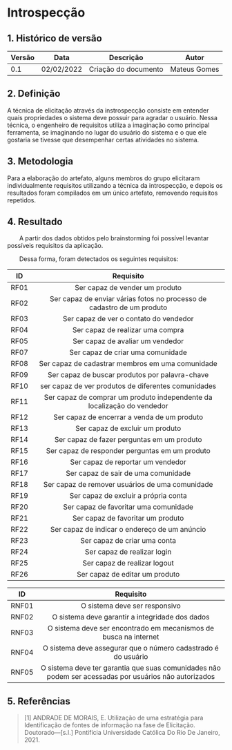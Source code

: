 # Introspecção

## 1. Histórico de versão

<center>

| Versão | Data       | Descrição                                           | Autor        |
| ------ | ---------- | --------------------------------------------------- | ------------ |
| 0.1    | 02/02/2022 | Criação do documento                                | Mateus Gomes |

</center>

## 2. Definição

A técnica de elicitação através da instrospecção consiste em entender quais propriedades o sistema deve possuir para agradar o usuário. Nessa técnica, o engenheiro de requisitos utiliza a imaginação como principal ferramenta, se imaginando no lugar do usuário do sistema e o que ele gostaria se tivesse que desempenhar certas atividades no sistema.

## 3. Metodologia

Para a elaboração do artefato, alguns membros do grupo elicitaram individualmente requisitos utilizando a técnica da introspecção, e depois os resultados foram compilados em um único artefato, removendo requisitos repetidos.

## 4. Resultado

&emsp;&emsp;A partir dos dados obtidos pelo brainstorming foi possível levantar possíveis requisitos da aplicação.

&emsp;&emsp;Dessa forma, foram detectados os seguintes requisitos:

<center>

|  ID  |                  Requisito                   |
| :--: | :------------------------------------------: |
| RF01 | Ser capaz de vender um produto |
| RF02 | Ser capaz de enviar várias fotos no processo de cadastro de um produto |
| RF03 | Ser capaz de ver o contato do vendedor |
| RF04 | Ser capaz de realizar uma compra |
| RF05 | Ser capaz de avaliar um vendedor |
| RF07 | Ser capaz de criar uma comunidade |
| RF08 | Ser capaz de cadastrar membros em uma comunidade |
| RF09 | Ser capaz de buscar produtos por palavra-chave |
| RF10 | ser capaz de ver produtos de diferentes comunidades |
| RF11 | Ser capaz de comprar um produto independente da localização do vendedor |
| RF12 | Ser capaz de encerrar a venda de um produto |
| RF13 | Ser capaz de excluir um produto |
| RF14 | Ser capaz de fazer perguntas em um produto |
| RF15 | Ser capaz de responder perguntas em um produto |
| RF16 | Ser capaz de reportar um vendedor |
| RF17 | Ser capaz de sair de uma comunidade |
| RF18 | Ser capaz de remover usuários de uma comunidade |
| RF19 | Ser capaz de excluir a própria conta |
| RF20 | Ser capaz de favoritar uma comunidade |
| RF21 | Ser capaz de favoritar um produto |
| RF22 | Ser capaz de indicar o endereço de um anúncio |
| RF23 | Ser capaz de criar uma conta |
| RF24 | Ser capaz de realizar login |
| RF25 | Ser capaz de realizar logout |
| RF26 | Ser capaz de editar um produto |

|  ID   |              Requisito              |
| :---: | :---------------------------------: |
| RNF01 | O sistema deve ser responsivo |
| RNF02 | O sistema deve garantir a integridade dos dados |
| RNF03 | O sistema deve ser encontrado em mecanismos de busca na internet |
| RNF04 | O sistema deve assegurar que o número cadastrado é do usuário |
| RNF05 | O sistema deve ter garantia que suas comunidades não podem ser acessadas por usuários não autorizados |

</center>

## 5. Referências

> [1] ANDRADE DE MORAIS, E. Utilização de uma estratégia para Identificação de fontes de informação na fase de Elicitação. Doutorado—[s.l.] Pontifícia Universidade Católica Do Rio De Janeiro, 2021.